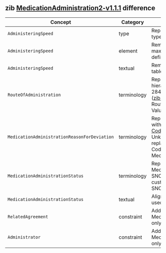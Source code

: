 ## zib [MedicationAdministration2-v1.1.1](https://zibs.nl/wiki/MedicationAdministration2-v1.1.1(2020EN)) difference

| Concept         | Category          | Description                             | 
|-----------------|-------------------|-----------------------------------------|
|`AdministeringSpeed` | type | Replaced type BackboneElement with Range type and added  HdBe-Range partial CBB. |
|`AdministeringSpeed` | element | Removed elements minimumValue, maximumValue and nominalValue as they are defined within the CBB HdBe-Range. |
|`AdministeringSpeed` | textual | Removed context regarding the Dutch NHG table. |
|`RouteOfAdministration` | terminology | Replaced Gstandaard codes with SNOMED hierarchy containing descendents of 284009009 (Route of administration value) ([zib ticket #1781](https://bits.nictiz.nl/browse/ZIB-1781)) and renamed it to RouteOfMedicationAdministration to reuse the ValueSet both here and in InstructionsForUse. |
|`MedicationAdministrationReasonForDeviation` | terminology | Replaced _NL-CM-CS_ or _ActReason_ codes with SNOMED codes as found in the [2022 CodeList](https://zibs.nl/wiki/MedicationAdministration2-v2.0(2022EN)#MedicationAdministrationReasonForDeviationCodeLis). Also added SNOMED codes for Unknown and Other. SNOMED NL codes are replaced with custom codes as defined in the CodeSystem MedicationAdministrationReasonForDeviation. |
|`MedicationAdministrationStatus` | terminology | Replaced _ActStatus_ codes of the MedicationAdministrationStatus ValueSet with SNOMED codes where applicable and added custom codes for codes not found in SNOMED, such as: Aborted and Completed. | 
|`MedicationAdministrationStatus` | textual | Aligned description of the values with the used valueSet. |  
|`RelatedAgreement` | constraint | Added an invariant (id = HdBe-MedicationAdministration2-1 ) to indicate only one relatedAgreement is expected. |  
|`Administrator` | constraint | Added an invariant (HdBe-MedicationAdministration2-2) to indicate only one administrator is expected. |
